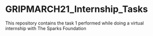 # GRIPMARCH21_Internship_Tasks
This repository contains the task 1 performed while doing a virtual internship with The Sparks Foundation

